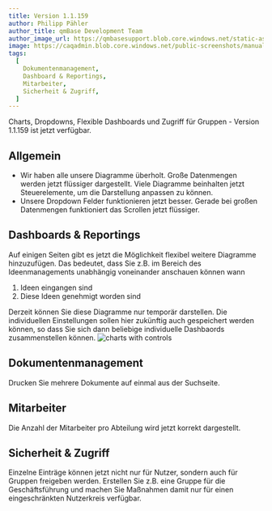 ```yaml
---
title: Version 1.1.159
author: Philipp Pähler
author_title: qmBase Development Team
author_image_url: https://qmbasesupport.blob.core.windows.net/static-assets/img/persons/paehler_round.png
image: https://caqadmin.blob.core.windows.net/public-screenshots/manual-screenshots/addChartsButtonReduced.gif
tags:
  [
    Dokumentenmanagement,
    Dashboard & Reportings,
    Mitarbeiter,
    Sicherheit & Zugriff,
  ]
---
```


Charts, Dropdowns, Flexible Dashboards und Zugriff für Gruppen - Version 1.1.159 ist jetzt verfügbar.

<!--truncate-->

## Allgemein

- Wir haben alle unsere Diagramme überholt. Große Datenmengen werden jetzt flüssiger dargestellt. Viele Diagramme beinhalten jetzt Steuerelemente, um die Darstellung anpassen zu können.
- Unsere Dropdown Felder funktionieren jetzt besser. Gerade bei großen Datenmengen funktioniert das Scrollen jetzt flüssiger.

## Dashboards & Reportings

Auf einigen Seiten gibt es jetzt die Möglichkeit flexibel weitere Diagramme hinzuzufügen. Das bedeutet, dass Sie z.B. im Bereich des Ideenmanagements unabhängig voneinander anschauen können wann

1. Ideen eingangen sind
2. Diese Ideen genehmigt worden sind

Derzeit können Sie diese Diagramme nur temporär darstellen. Die individuellen Einstellungen sollen hier zukünftig auch gespeichert werden können, so dass Sie sich dann beliebige individuelle Dashbaords zusammenstellen können.
![charts with controls](https://caqadmin.blob.core.windows.net/public-screenshots/manual-screenshots/addChartsButtonReduced.gif)

## Dokumentenmanagement

Drucken Sie mehrere Dokumente auf einmal aus der Suchseite.

## Mitarbeiter

Die Anzahl der Mitarbeiter pro Abteilung wird jetzt korrekt dargestellt.

## Sicherheit & Zugriff

Einzelne Einträge können jetzt nicht nur für Nutzer, sondern auch für Gruppen freigeben werden. Erstellen Sie z.B. eine Gruppe für die Geschäftsführung und machen Sie Maßnahmen damit nur für einen eingeschränkten Nutzerkreis verfügbar.
